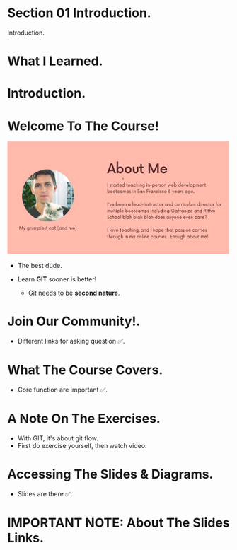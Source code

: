 
# Section 01 Introduction.

Introduction.

# What I Learned.

# Introduction.

# Welcome To The Course!


<img src="greatDude.PNG" alt="alt" width="500"/>

- The best dude.

- Learn **GIT** sooner is better!
    - Git needs to be **second nature**.

# Join Our Community!.

- Different links for asking question ✅.

# What The Course Covers.

- Core function are important ✅.

# A Note On The Exercises.

- With GIT, it's about git flow.
- First do exercise yourself, then watch video.

# Accessing The Slides & Diagrams.

- Slides are there ✅.

# IMPORTANT NOTE: About The Slides Links.